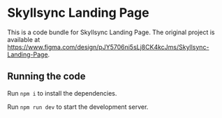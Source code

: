 
  # Skyllsync Landing Page

  This is a code bundle for Skyllsync Landing Page. The original project is available at https://www.figma.com/design/pJY5706ni5sLj8CK4kcJms/Skyllsync-Landing-Page.

  ## Running the code

  Run `npm i` to install the dependencies.

  Run `npm run dev` to start the development server.
  